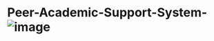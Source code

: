 # Peer-Academic-Support-System-![image](https://github.com/kaushik102003/Peer-Academic-Support-System-/assets/149881593/506485ef-cb43-4b1a-b491-5b98114a6a8b)

